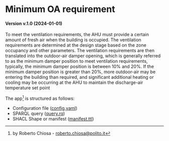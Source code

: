 # Minimum OA requirement
#### Version v.1.0 (2024-01-01)
To meet the ventilation requirements, the AHU must provide a certain amount of fresh air when the building is occupied. The ventilation requirements are determined at the design stage based on the zone occupancy and other parameters. The ventilation requirements are then translated into the outdoor-air damper opening, which is generally referred to as the minimum damper position to meet ventilation requirements, typically, the minimum damper position is between 10% and 20%. If the minimum damper position is greater than 20%, more outdoor-air may be entering the building than required, and significant additional heating or cooling may be occurring at the AHU to maintain the discharge-air temperature set point

The app[^1] is structured as follows:
- Configuration file ([config.yaml](config.yaml))
- SPARQL query ([query.rq](query.rq))
- SHACL Shape or manifest ([manifest.ttl](manifest.ttl))

[^1]: by Roberto Chiosa - roberto.chiosa@polito.it 

